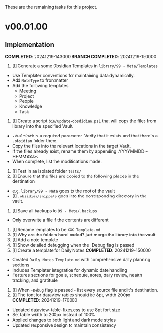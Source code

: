 These are the remaining tasks for this project.

# v00.01.00

## Implementation
**COMPLETED**: 20241219-143000
**BRANCH COMPLETED**: 20241219-150000

1. [I] Generate a some Obsidian Templates in `library/99 - Meta/Templates`
  - Use Templater conventions for maintaining data dynamically.
  - Add `NoteType` to frontmatter
  - Add the following templates
    - Meeting
    - Project
    - People
    - Knowledge
    - Task
1. [I] Create a script `bin/update-obsdidian.ps1` that will copy the files from library into the specified Vault.
  - `-VaultPath` is a required parameter. Verify that it exists and that there's a `.obsidian` folder there.
  - Copy the files into the relevant locations in the target Vault.
  - If the files already exist, rename them by appending .YYYYMMDD--HHMMSS.bk
  - When complete, list the modifications made.
1. [I] Test in an isolated folder `tests/`
1. [I] Ensure that the files are copied to the following places in the destination
  - e.g. `library/99 - Meta` goes to the root of the vault
  - [I] `.obsidian/snippets` goes into the corresponding directory in the vault.
1. [I] Save all backups to `99 - Meta/.backups`
  - Only overwrite a file if the contents are different.
1. [I] Rename templates to be `XXX Template.md`
1. [I] Why are the folders hard-coded? just merge the library into the vault
1. [I] Add a note template
1. [I] Show detailed debugging when the -Debug flag is passed
1. [I] Create a template for Daily Notes **COMPLETED**: 20241219-150000
  - Created `Daily Notes Template.md` with comprehensive daily planning sections
  - Includes Templater integration for dynamic date handling
  - Features sections for goals, schedule, notes, daily review, health tracking, and gratitude
1. [I] When `-Debug` flag is passed - list every source file and it's destination.
1. [I] The font for dataview tables should be 8pt, width 200px **COMPLETED**: 20241219-170000
  - Updated dataview-table-fixes.css to use 8pt font size
  - Set table width to 200px instead of 100%
  - Applied changes to both light and dark mode styles
  - Updated responsive design to maintain consistency

